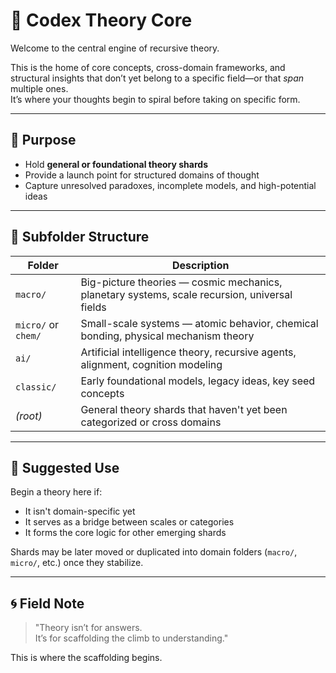 # 🧠 Codex Theory Core

Welcome to the central engine of recursive theory.

This is the home of core concepts, cross-domain frameworks, and structural insights that don’t yet belong to a specific field—or that *span* multiple ones.  
It’s where your thoughts begin to spiral before taking on specific form.

---

## 🎯 Purpose

- Hold **general or foundational theory shards**
- Provide a launch point for structured domains of thought
- Capture unresolved paradoxes, incomplete models, and high-potential ideas

---

## 📁 Subfolder Structure

| Folder | Description |
|--------|-------------|
| `macro/` | Big-picture theories — cosmic mechanics, planetary systems, scale recursion, universal fields |
| `micro/` or `chem/` | Small-scale systems — atomic behavior, chemical bonding, physical mechanism theory |
| `ai/` | Artificial intelligence theory, recursive agents, alignment, cognition modeling |
| `classic/` | Early foundational models, legacy ideas, key seed concepts |
| *(root)* | General theory shards that haven't yet been categorized or cross domains |

---

## 🧠 Suggested Use

Begin a theory here if:
- It isn't domain-specific yet
- It serves as a bridge between scales or categories
- It forms the core logic for other emerging shards

Shards may be later moved or duplicated into domain folders (`macro/`, `micro/`, etc.) once they stabilize.

---

## 🌀 Field Note

> "Theory isn’t for answers.  
> It’s for scaffolding the climb to understanding."

This is where the scaffolding begins.
